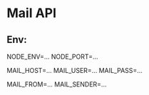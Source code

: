 # Mail API

## Env:

NODE_ENV=...
NODE_PORT=...

MAIL_HOST=...
MAIL_USER=...
MAIL_PASS=...

MAIL_FROM=...
MAIL_SENDER=...